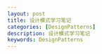 ```yaml
---
layout: post
title: 设计模式学习笔记
categories: [DesignPatterns]
description: 设计模式学习笔记
keywords: DesignPatterns
---
```


